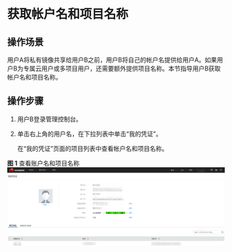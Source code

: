 # 获取帐户名和项目名称<a name="ZH-CN_TOPIC_0032042418"></a>

## 操作场景<a name="section1063510334593"></a>

用户A将私有镜像共享给用户B之前，用户B将自己的帐户名提供给用户A。如果用户B为专属云用户或多项目用户，还需要额外提供项目名称。本节指导用户B获取帐户名和项目名称。

## 操作步骤<a name="section4088572195358"></a>

1.  用户B登录管理控制台。
2.  单击右上角的用户名，在下拉列表中单击“我的凭证”。

    在“我的凭证”页面的项目列表中查看帐户名和项目名称。


**图 1**  查看账户名和项目名称<a name="fig48412424201120"></a>  
![](figures/查看账户名和项目名称.png "查看账户名和项目名称")

